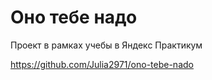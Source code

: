 # Оно тебе надо
Проект в рамках учебы в Яндекс Практикум

https://github.com/Julia2971/ono-tebe-nado
